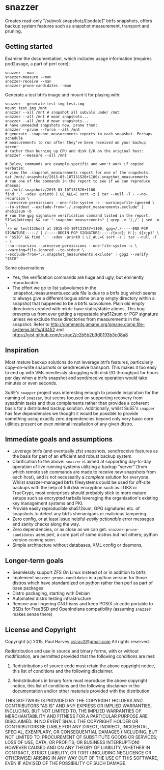 snazzer
=======

Creates read-only "/subvol/.snapshotz/[isodate]" btrfs snapshots, offers backup
system features such as snapshot measurement, transport and pruning.

Getting started
---------------

Examine the documentation, which includes usage information (requires pod2usage,
a part of perl core):

    snazzer --man
    snazzer-measure --man
    snazzer-receive --man
    snazzer-prune-candidates --man

Generate a test btrfs image and mount it for playing with:

    snazzer --generate-test-img test.img
    mount test.img /mnt
    snazzer --all /mnt # snapshot all subvols under /mnt
    snazzer --all /mnt # moar snapshots...
    snazzer --all /mnt # moar snapshots...
    # have unneeded snapshots now, prune them:
    snazzer --prune --force --all /mnt
    # generate .snapshot_measurements reports in each snapshot. Perhaps schedule
    # measurements to run after they've been received on your backup server
    # rather than burning up CPU and disk I/O on the original host:
    snazzer --measure --all /mnt

    # Below, commands are example-specific and won't work if copied verbatim:
    # view the .snapshot_measurements report for one of the snapshots:
    cat /mnt/.snapshotz/2015-03-10T131520+1100/.snapshot_measurements
    # run one of the commands in the report to see if we can reproduce shasum:
    cd /mnt/.snapshotz/2015-03-10T131520+1100
    find '.' -xdev -print0 | LC_ALL=C sort -z | tar --null -T - --no-recursion \
    --preserve-permissions --one-file-system -c --warning=file-ignored \
    --to-stdout --exclude-from="./.snapshot_measurements.exclude" | sha512sum -b
    # run the gpg signature verification command listed in the report:
    SIG=$(mktemp) && cat ".snapshot_measurements" | grep -v '/,/' | sed -n \
    '/> on test123host at 2015-03-10T131547+1100, gpg=/,/-----END PGP SIGNATURE-----/ { /-----BEGIN PGP SIGNATURE-----/{x;d}; H }; ${x;p}' \
    > "$SIG" && find '.' -xdev -print0 | LC_ALL=C sort -z | tar --null -T - \
    --no-recursion --preserve-permissions --one-file-system -c \
    --warning=file-ignored --to-stdout \
    --exclude-from="./.snapshot_measurements.exclude" | gpg2 --verify "$SIG" -

Some observations:
* Yes, the verification commands are huge and ugly, but eminently reproducible.
* The effort we go to list subvolumes in the .snapshot_measurments.exclude file
  is due to a btrfs bug which seems to always give a different bogus atime on
  any empty directory within a snapshot that happened to be a btrfs subvolume.
  Plain old empty directories created with mkdir have static/stable atimes.
  This bug prevents us from ever getting a repeatable sha512sum or PGP signature
  unless we exclude those directories from measurements in the snapshot. Refer
  to http://comments.gmane.org/gmane.comp.file-systems.btrfs/43452 and
  https://gist.github.com/csirac2/c2b5b2b9d0193b3c08a8

Inspiration
-----------
Most mature backup solutions do not leverage btrfs features, particularly
copy-on-write snapshots or send/receive transport. This makes it too easy to end
up with VMs needlessly struggling with disk I/O throughput for hours per day
when a btrfs snapshot and send/receive operation would take minutes or even
seconds.

SuSE's `snapper` project was interesting enough to provide inspiration for the
naming of `snazzer`, but seems focused on supporting recovery from sysadmin
tasks and thus complements rather than provides a coherent basis for a
distributed backup solution. Additionally, whilst SuSE's `snapper` has few
dependencies we thought it would be possible to provide something using exactly
zero dependencies beyond only very basic core utilities present on even minimal
installation of any given distro.

Immediate goals and assumptions
-------------------------------
* Leverage btrfs (and eventually zfs) snapshots, send/receive features as the
  basis for part of an efficient and robust backup system.
* Clarification to the above: `snazzer` is aimed at supporting day-to-day
  operation of live running systems utilizing a backup "server" (from which
  remote ssh commands are made to receive new snapshots from each host), and is
  not necessarily a *complete* solution for everyone. Whilst snazzer-managed
  btrfs filesystems could be used for off-site backups with the help of full
  disk encryption such as LUKS or TrueCrypt, most enterprises should probably
  stick to more mature setups such as encrypted tarballs leveraging the
  organisation's existing key management systems and PKI.
* Provide easily reproducible sha512sum, GPG signatures etc. of snapshots to
  detect any btrfs shenanigans or malicious tampering.
* Zero config, or at least issue helpful _easily actionable_ error messages and
  sanity checks along the way.
* Zero dependencies, or as close as we can get. `snazzer-prune-candidates` uses
  perl, a core part of some distros but not others; python version coming soon.
* Simple architecture without databases, XML config or daemons.

Longer-term goals
-----------------
* Seamlessly support ZFS On Linux instead of or in addition to btrfs
* Implement `snazzer-prune-candidates` in a python version for those distros
  which have standardized on python rather than perl as part of base packages
* Distro packaging, starting with Debian
* Automated distro testing infrastructure
* Remove any lingering GNU-isms and keep POSIX sh code portable to BSDs for
  FreeBSD and OpenIndiana compatibility (assuming `snazzer` makes sense there)

License and Copyright
---------------------

Copyright (c) 2015, Paul Harvey <csirac2@gmail.com> All rights reserved.

Redistribution and use in source and binary forms, with or without
modification, are permitted provided that the following conditions are met:

1. Redistributions of source code must retain the above copyright notice, this
list of conditions and the following disclaimer.

2. Redistributions in binary form must reproduce the above copyright notice,
this list of conditions and the following disclaimer in the documentation
and/or other materials provided with the distribution.

THIS SOFTWARE IS PROVIDED BY THE COPYRIGHT HOLDERS AND CONTRIBUTORS "AS IS" AND
ANY EXPRESS OR IMPLIED WARRANTIES, INCLUDING, BUT NOT LIMITED TO, THE IMPLIED
WARRANTIES OF MERCHANTABILITY AND FITNESS FOR A PARTICULAR PURPOSE ARE
DISCLAIMED. IN NO EVENT SHALL THE COPYRIGHT HOLDER OR CONTRIBUTORS BE LIABLE
FOR ANY DIRECT, INDIRECT, INCIDENTAL, SPECIAL, EXEMPLARY, OR CONSEQUENTIAL
DAMAGES (INCLUDING, BUT NOT LIMITED TO, PROCUREMENT OF SUBSTITUTE GOODS OR
SERVICES; LOSS OF USE, DATA, OR PROFITS; OR BUSINESS INTERRUPTION) HOWEVER
CAUSED AND ON ANY THEORY OF LIABILITY, WHETHER IN CONTRACT, STRICT LIABILITY,
OR TORT (INCLUDING NEGLIGENCE OR OTHERWISE) ARISING IN ANY WAY OUT OF THE USE
OF THIS SOFTWARE, EVEN IF ADVISED OF THE POSSIBILITY OF SUCH DAMAGE.
